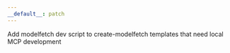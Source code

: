 ```yaml
---
__default__: patch
---
```


Add modelfetch dev script to create-modelfetch templates that need local MCP development
